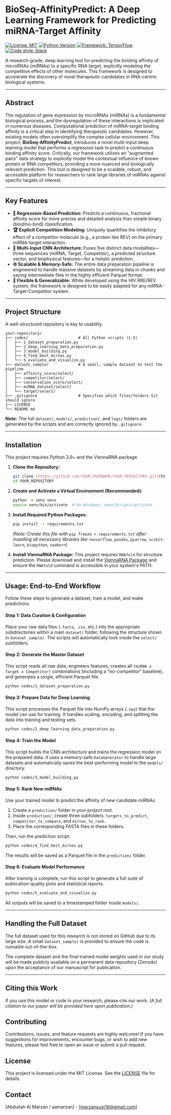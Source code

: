 # BioSeq-AffinityPredict: A Deep Learning Framework for Predicting miRNA-Target Affinity

[![License: MIT](https://img.shields.io/badge/License-MIT-yellow.svg)](https://opensource.org/licenses/MIT)
[![Python Version](https://img.shields.io/badge/python-3.9+-blue.svg)](https://www.python.org/downloads/)
[![Framework: TensorFlow](https://img.shields.io/badge/TensorFlow-2.x-FF6F00.svg)](https://www.tensorflow.org/)
[![Code style: black](https://img.shields.io/badge/code%20style-black-000000.svg)](https://github.com/psf/black)

A research-grade, deep learning tool for predicting the binding affinity of microRNAs (miRNAs) to a specific RNA target, explicitly modeling the competitive effects of other molecules. This framework is designed to accelerate the discovery of novel therapeutic candidates in RNA-centric biological systems.

---

## Abstract

The regulation of gene expression by microRNAs (miRNAs) is a fundamental biological process, and the dysregulation of these interactions is implicated in numerous diseases. Computational prediction of miRNA-target binding affinity is a critical step in identifying therapeutic candidates. However, existing models often oversimplify the complex cellular environment. This project, **BioSeq-AffinityPredict**, introduces a novel multi-input deep learning model that performs a regression task to predict a continuous binding affinity score. Critically, our framework utilizes an "augmented pairs" data strategy to explicitly model the contextual influence of known protein or RNA competitors, providing a more nuanced and biologically relevant prediction. This tool is designed to be a scalable, robust, and accessible platform for researchers to rank large libraries of miRNAs against specific targets of interest.

---

## Key Features

-   **🔬 Regression-Based Prediction:** Predicts a continuous, fractional affinity score for more precise and detailed analysis than simple binary (bind/no-bind) classification.
-   **🏆 Explicit Competition Modeling:** Uniquely quantifies the inhibitory effect of a competitor molecule (e.g., a protein like REV) on the primary miRNA-target interaction.
-   **🧠 Multi-Input CNN Architecture:** Fuses five distinct data modalities—three sequences (miRNA, Target, Competitor), a predicted structure vector, and biophysical features—for a holistic prediction.
-   **⚙️ Scalable & Memory-Safe:** The entire data preparation pipeline is engineered to handle massive datasets by streaming data in chunks and saving intermediate files in the highly efficient Parquet format.
-   **🧬 Flexible & Generalizable:** While developed using the HIV RRE/REV system, the framework is designed to be easily adapted for any miRNA-Target-Competitor system.

---

## Project Structure

A well-structured repository is key to usability.

```
your-repository/
├── codes/                      # All Python scripts (1-5)
│   ├── 1_dataset_preparation.py
│   ├── 2_deep_learning_data_preparation.py
│   ├── 3_model_building.py
│   ├── 4_find_best_mirnas.py
│   └── 5_evaluate_and_visualize.py
├── dataset_sample/             # A small, sample dataset to test the pipeline
│   ├── affinity_score/select/
│   ├── competitor/select/
│   ├── conservation_score/select/
│   ├── miRNA_dataset/select/
│   └── target/select/
├── .gitignore                  # Specifies which files/folders Git should ignore
├── LICENSE
└── README.md
```
**Note:** The full `dataset/`, `models/`, `prediction/`, and `logs/` folders are generated by the scripts and are correctly ignored by `.gitignore`.

---

## Installation

This project requires Python 3.9+ and the ViennaRNA package.

1.  **Clone the Repository:**
    ```bash
    git clone [https://github.com/YOUR_USERNAME/YOUR_REPOSITORY.git](https://github.com/YOUR_USERNAME/YOUR_REPOSITORY.git)
    cd YOUR_REPOSITORY
    ```

2.  **Create and Activate a Virtual Environment (Recommended):**
    ```bash
    python -m venv venv
    source venv/bin/activate  # On Windows: venv\Scripts\activate
    ```

3.  **Install Required Python Packages:**
    ```bash
    pip install -r requirements.txt
    ```
    *(Note: Create this file with `pip freeze > requirements.txt` after installing all necessary libraries like `tensorflow`, `pandas`, `pyarrow`, `scikit-learn`, `biopython`, `seaborn`)*

4.  **Install ViennaRNA Package:**
    This project requires `RNAfold` for structure prediction. Please download and install the [ViennaRNA Package](https://www.tbi.univie.ac.at/RNA/ViennaRNA/doc/html/install.html) and ensure the `RNAfold` command is accessible in your system's PATH.

---

## Usage: End-to-End Workflow

Follow these steps to generate a dataset, train a model, and make predictions.

#### Step 1: Data Curation & Configuration
Place your raw data files (`.fasta`, `.csv`, etc.) into the appropriate subdirectories within a main `dataset/` folder, following the structure shown in `dataset_sample/`. The scripts will automatically look inside the `select/` subfolders.

#### Step 2: Generate the Master Dataset
This script reads all raw data, engineers features, creates all `(miRNA x Target x Competitor)` combinations (including a "no-competitor" baseline), and generates a single, efficient Parquet file.

```bash
python codes/1_dataset_preparation.py
```

#### Step 3: Prepare Data for Deep Learning
This script processes the Parquet file into NumPy arrays (`.npy`) that the model can use for training. It handles scaling, encoding, and splitting the data into training and testing sets.

```bash
python codes/2_deep_learning_data_preparation.py
```

#### Step 4: Train the Model
This script builds the CNN architecture and trains the regression model on the prepared data. It uses a memory-safe `DataGenerator` to handle large datasets and automatically saves the best-performing model to the `models/` directory.

```bash
python codes/3_model_building.py
```

#### Step 5: Rank New miRNAs
Use your trained model to predict the affinity of new candidate miRNAs.
1.  Create a `prediction/` folder in your project root.
2.  Inside `prediction/`, create three subfolders: `targets_to_predict`, `competitor_to_compare`, and `mirnas_to_rank`.
3.  Place the corresponding FASTA files in these folders.

Then, run the prediction script:
```bash
python codes/4_find_best_mirnas.py
```
The results will be saved as a Parquet file in the `prediction/` folder.

#### Step 6: Evaluate Model Performance
After training is complete, run this script to generate a full suite of publication-quality plots and statistical reports.

```bash
python codes/5_evaluate_and_visualize.py
```
All outputs will be saved to a timestamped folder inside `models/`.

---

## Handling the Full Dataset

The full dataset used for this research is not stored on GitHub due to its large size. A small `dataset_sample/` is provided to ensure the code is runnable out-of-the-box.

The complete dataset and the final trained model weights used in our study will be made publicly available on a permanent data repository (Zenodo) upon the acceptance of our manuscript for publication.

---

## Citing this Work

If you use this model or code in your research, please cite our work.
*(A full citation to our paper will be provided here upon publication.)*

## Contributing

Contributions, issues, and feature requests are highly welcome! If you have suggestions for improvements, encounter bugs, or wish to add new features, please feel free to open an issue or submit a pull request.

## License

This project is licensed under the MIT License. See the [LICENSE](LICENSE) file for details.

## Contact

[Abdullah Al Marzan / aamarzan] - [marzansust16@gmail.com]
